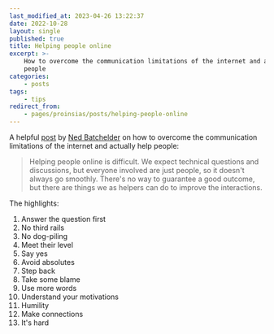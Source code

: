 ```yaml
---
last_modified_at: 2023-04-26 13:22:37
date: 2022-10-28
layout: single
published: true
title: Helping people online
excerpt: >-
    How to overcome the communication limitations of the internet and actually help
    people
categories:
    - posts
tags:
    - tips
redirect_from:
    - pages/proinsias/posts/helping-people-online
---
```


A helpful [post](https://web.archive.org/web/20220826234811/https://nedbatchelder.com/blog/202009/how_to_be_helpful_online.html)
by [Ned Batchelder](https://nedbatchelder.com/) on how to overcome the communication limitations of the internet
and actually help people:

> Helping people online is difficult.
> We expect technical questions and discussions,
> but everyone involved are just people,
> so it doesn't always go smoothly.
> There's no way to guarantee a good outcome,
> but there are things we as helpers can do to improve the interactions.

The highlights:

1. Answer the question first
2. No third rails
3. No dog-piling
4. Meet their level
5. Say yes
6. Avoid absolutes
7. Step back
8. Take some blame
9. Use more words
10. Understand your motivations
11. Humility
12. Make connections
13. It's hard
